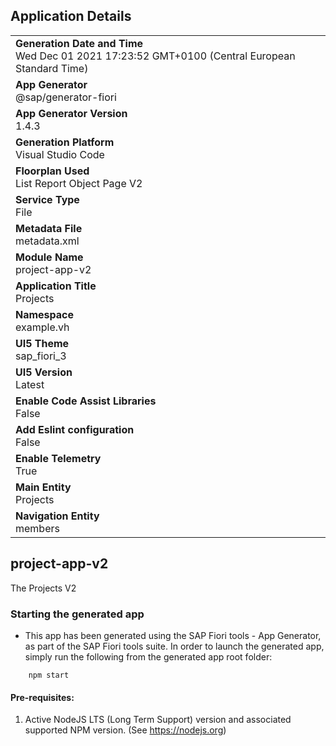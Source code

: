 ## Application Details
|               |
| ------------- |
|**Generation Date and Time**<br>Wed Dec 01 2021 17:23:52 GMT+0100 (Central European Standard Time)|
|**App Generator**<br>@sap/generator-fiori|
|**App Generator Version**<br>1.4.3|
|**Generation Platform**<br>Visual Studio Code|
|**Floorplan Used**<br>List Report Object Page V2|
|**Service Type**<br>File|
|**Metadata File**<br>metadata.xml
|**Module Name**<br>project-app-v2|
|**Application Title**<br>Projects|
|**Namespace**<br>example.vh|
|**UI5 Theme**<br>sap_fiori_3|
|**UI5 Version**<br>Latest|
|**Enable Code Assist Libraries**<br>False|
|**Add Eslint configuration**<br>False|
|**Enable Telemetry**<br>True|
|**Main Entity**<br>Projects|
|**Navigation Entity**<br>members|

## project-app-v2

The Projects V2

### Starting the generated app

-   This app has been generated using the SAP Fiori tools - App Generator, as part of the SAP Fiori tools suite.  In order to launch the generated app, simply run the following from the generated app root folder:

```
    npm start
```

#### Pre-requisites:

1. Active NodeJS LTS (Long Term Support) version and associated supported NPM version.  (See https://nodejs.org)


